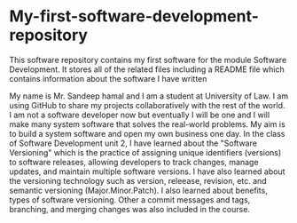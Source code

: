# My-first-software-development-repository
This software repository contains my first software for the module Software Development. It stores all of the related files including a README file which contains information about the software I have written

My name is Mr. Sandeep hamal and I am a student at University of Law. I am using GitHub to share my projects collaboratively with the rest of the world. 
I am not a software developer now but eventually I will be one and I will make many system software that solves the real-world problems. My aim is to build a system software and open my own business one day. 
In the class of Software Development unit 2, I have learned about the "Software Versioning" which is the practice of assigning unique identifiers (versions) to software releases, allowing developers to track changes, manage updates, and maintain multiple software versions. I have also learned about the versioning technology such as version, releease, revision, etc. and semantic versioning (Major.Minor.Patch). I also learned about benefits, types of software versioning. Other a commit messages and tags, branching,  and merging changes was also included in the course.
